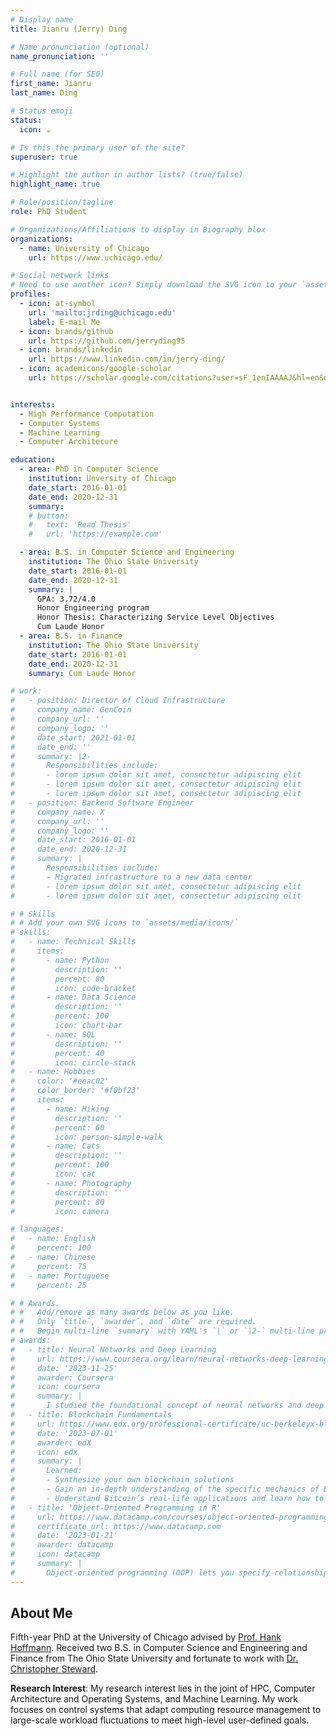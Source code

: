 ```yaml
---
# Display name
title: Jianru (Jerry) Ding

# Name pronunciation (optional)
name_pronunciation: ''

# Full name (for SEO)
first_name: Jianru
last_name: Ding

# Status emoji
status:
  icon: ☕️

# Is this the primary user of the site?
superuser: true

# Highlight the author in author lists? (true/false)
highlight_name: true

# Role/position/tagline
role: PhD Student

# Organizations/Affiliations to display in Biography blox
organizations:
  - name: University of Chicago
    url: https://www.uchicago.edu/

# Social network links
# Need to use another icon? Simply download the SVG icon to your `assets/media/icons/` folder.
profiles:
  - icon: at-symbol
    url: 'mailto:jrding@uchicago.edu'
    label: E-mail Me
  - icon: brands/github
    url: https://github.com/jerryding95
  - icon: brands/linkedin
    url: https://www.linkedin.com/in/jerry-ding/
  - icon: academicons/google-scholar
    url: https://scholar.google.com/citations?user=sF_1enIAAAAJ&hl=en&oi=ao


interests:
  - High Performance Computation
  - Computer Systems
  - Machine Learning
  - Computer Architecure

education:
  - area: PhD in Computer Science
    institution: Unversity of Chicago
    date_start: 2016-01-01
    date_end: 2020-12-31
    summary: 
    # button:
    #   text: 'Read Thesis'
    #   url: 'https://example.com'

  - area: B.S. in Computer Science and Engineering
    institution: The Ohio State University
    date_start: 2016-01-01
    date_end: 2020-12-31
    summary: |
      GPA: 3.72/4.0
      Honor Engineering program
      Honor Thesis: Characterizing Service Level Objectives
      Cum Laude Honor
  - area: B.S. in Finance
    institution: The Ohio State University
    date_start: 2016-01-01
    date_end: 2020-12-31
    summary: Cum Laude Honor

# work:
#   - position: Director of Cloud Infrastructure
#     company_name: GenCoin
#     company_url: ''
#     company_logo: ''
#     date_start: 2021-01-01
#     date_end: ''
#     summary: |2-
#       Responsibilities include:
#       - lorem ipsum dolor sit amet, consectetur adipiscing elit
#       - lorem ipsum dolor sit amet, consectetur adipiscing elit
#       - lorem ipsum dolor sit amet, consectetur adipiscing elit
#   - position: Backend Software Engineer
#     company_name: X
#     company_url: ''
#     company_logo: ''
#     date_start: 2016-01-01
#     date_end: 2020-12-31
#     summary: |
#       Responsibilities include:
#       - Migrated infrastructure to a new data center
#       - lorem ipsum dolor sit amet, consectetur adipiscing elit
#       - lorem ipsum dolor sit amet, consectetur adipiscing elit

# # Skills
# # Add your own SVG icons to `assets/media/icons/`
# skills:
#   - name: Technical Skills
#     items:
#       - name: Python
#         description: ''
#         percent: 80
#         icon: code-bracket
#       - name: Data Science
#         description: ''
#         percent: 100
#         icon: chart-bar
#       - name: SQL
#         description: ''
#         percent: 40
#         icon: circle-stack
#   - name: Hobbies
#     color: '#eeac02'
#     color_border: '#f0bf23'
#     items:
#       - name: Hiking
#         description: ''
#         percent: 60
#         icon: person-simple-walk
#       - name: Cats
#         description: ''
#         percent: 100
#         icon: cat
#       - name: Photography
#         description: ''
#         percent: 80
#         icon: camera

# languages:
#   - name: English
#     percent: 100
#   - name: Chinese
#     percent: 75
#   - name: Portuguese
#     percent: 25

# # Awards.
# #   Add/remove as many awards below as you like.
# #   Only `title`, `awarder`, and `date` are required.
# #   Begin multi-line `summary` with YAML's `|` or `|2-` multi-line prefix and indent 2 spaces below.
# awards:
#   - title: Neural Networks and Deep Learning
#     url: https://www.coursera.org/learn/neural-networks-deep-learning
#     date: '2023-11-25'
#     awarder: Coursera
#     icon: coursera
#     summary: |
#       I studied the foundational concept of neural networks and deep learning. By the end, I was familiar with the significant technological trends driving the rise of deep learning; build, train, and apply fully connected deep neural networks; implement efficient (vectorized) neural networks; identify key parameters in a neural network’s architecture; and apply deep learning to your own applications.
#   - title: Blockchain Fundamentals
#     url: https://www.edx.org/professional-certificate/uc-berkeleyx-blockchain-fundamentals
#     date: '2023-07-01'
#     awarder: edX
#     icon: edx
#     summary: |
#       Learned:
#       - Synthesize your own blockchain solutions
#       - Gain an in-depth understanding of the specific mechanics of Bitcoin
#       - Understand Bitcoin’s real-life applications and learn how to attack and destroy Bitcoin, Ethereum, smart contracts and Dapps, and alternatives to Bitcoin’s Proof-of-Work consensus algorithm
#   - title: 'Object-Oriented Programming in R'
#     url: https://www.datacamp.com/courses/object-oriented-programming-with-s3-and-r6-in-r
#     certificate_url: https://www.datacamp.com
#     date: '2023-01-21'
#     awarder: datacamp
#     icon: datacamp
#     summary: |
#       Object-oriented programming (OOP) lets you specify relationships between functions and the objects that they can act on, helping you manage complexity in your code. This is an intermediate level course, providing an introduction to OOP, using the S3 and R6 systems. S3 is a great day-to-day R programming tool that simplifies some of the functions that you write. R6 is especially useful for industry-specific analyses, working with web APIs, and building GUIs.
---
```


## About Me

Fifth-year PhD at the University of Chicago advised by [Prof. Hank Hoffmann](http://people.cs.uchicago.edu/~hankhoffmann/). Received two B.S. in Computer Science and Engineering and Finance from The Ohio State University and fortunate to work with [Dr. Christopher Steward](https://cse.osu.edu/people/stewart.962).


**Research Interest**: My research interest lies in the joint of HPC, Computer Architecture and Operating Systems, and Machine Learning. My work focuses on control systems that adapt computing resource management to large-scale workload fluctuations to meet high-level user-defined goals.
